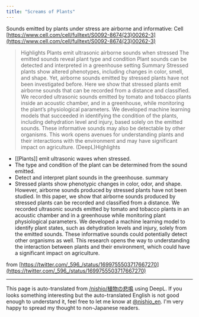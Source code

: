```yaml
---
title: "Screams of Plants"
---
```


Sounds emitted by plants under stress are airborne and informative: Cell
[https://www.cell.com/cell/fulltext/S0092-8674(23)00262-3](https://www.cell.com/cell/fulltext/S0092-8674(23)00262-3)
> Highlights
>  	Plants emit ultrasonic airborne sounds when stressed
>  	The emitted sounds reveal plant type and condition
>  	Plant sounds can be detected and interpreted in a greenhouse setting
>  Summary
>  Stressed plants show altered phenotypes, including changes in color, smell, and shape. Yet, airborne sounds emitted by stressed plants have not been investigated before. Here we show that stressed plants emit airborne sounds that can be recorded from a distance and classified. We recorded ultrasonic sounds emitted by tomato and tobacco plants inside an acoustic chamber, and in a greenhouse, while monitoring the plant’s physiological parameters. We developed machine learning models that succeeded in identifying the condition of the plants, including dehydration level and injury, based solely on the emitted sounds. These informative sounds may also be detectable by other organisms. This work opens avenues for understanding plants and their interactions with the environment and may have significant impact on agriculture.
(DeepL)Highlights
- [[Plants]] emit ultrasonic waves when stressed.
- The type and condition of the plant can be determined from the sound emitted.
- Detect and interpret plant sounds in the greenhouse.
summary
- Stressed plants show phenotypic changes in color, odor, and shape. However, airborne sounds produced by stressed plants have not been studied. In this paper, we show that airborne sounds produced by stressed plants can be recorded and classified from a distance. We recorded ultrasonic sounds emitted by tomato and tobacco plants in an acoustic chamber and in a greenhouse while monitoring plant physiological parameters. We developed a machine learning model to identify plant states, such as dehydration levels and injury, solely from the emitted sounds. These informative sounds could potentially detect other organisms as well. This research opens the way to understanding the interaction between plants and their environment, which could have a significant impact on agriculture.

from [https://twitter.com/_596_/status/1699755503717667270](https://twitter.com/_596_/status/1699755503717667270)

---
This page is auto-translated from [/nishio/植物の悲鳴](https://scrapbox.io/nishio/植物の悲鳴) using DeepL. If you looks something interesting but the auto-translated English is not good enough to understand it, feel free to let me know at [@nishio_en](https://twitter.com/nishio_en). I'm very happy to spread my thought to non-Japanese readers.